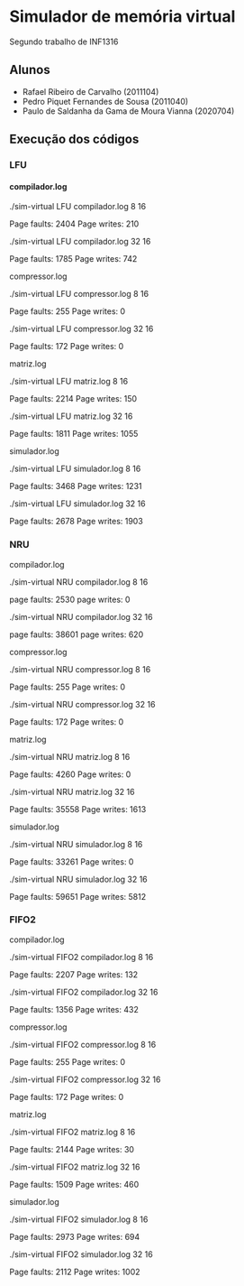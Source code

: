 # Simulador de memória virtual
Segundo trabalho de INF1316

## Alunos

- Rafael Ribeiro de Carvalho (2011104)
- Pedro Piquet Fernandes de Sousa (2011040)
- Paulo de Saldanha da Gama de Moura Vianna (2020704)


## Execução dos códigos

### LFU

#### compilador.log

./sim-virtual LFU compilador.log 8 16

Page faults: 2404
Page writes: 210

./sim-virtual LFU compilador.log 32 16

Page faults: 1785
Page writes: 742

compressor.log

./sim-virtual LFU compressor.log 8 16

Page faults: 255
Page writes: 0

./sim-virtual LFU compressor.log 32 16

Page faults: 172
Page writes: 0


matriz.log

./sim-virtual LFU matriz.log 8 16

Page faults: 2214
Page writes: 150

./sim-virtual LFU matriz.log 32 16

Page faults: 1811
Page writes: 1055


simulador.log

./sim-virtual LFU simulador.log 8 16

Page faults: 3468
Page writes: 1231


./sim-virtual LFU simulador.log 32 16

Page faults: 2678
Page writes: 1903



### NRU


compilador.log

./sim-virtual NRU compilador.log 8 16

page faults: 2530
page writes: 0


./sim-virtual NRU compilador.log 32 16

page faults: 38601
page writes: 620


compressor.log

./sim-virtual NRU compressor.log 8 16

Page faults: 255
Page writes: 0


./sim-virtual NRU compressor.log 32 16

Page faults: 172
Page writes: 0


matriz.log

./sim-virtual NRU matriz.log 8 16

Page faults: 4260
Page writes: 0


./sim-virtual NRU matriz.log 32 16

Page faults: 35558
Page writes: 1613


simulador.log

./sim-virtual NRU simulador.log 8 16

Page faults: 33261
Page writes: 0


./sim-virtual NRU simulador.log 32 16

Page faults: 59651
Page writes: 5812


### FIFO2


compilador.log

./sim-virtual FIFO2 compilador.log 8 16

Page faults: 2207
Page writes: 132


./sim-virtual FIFO2 compilador.log 32 16

Page faults: 1356
Page writes: 432


compressor.log

./sim-virtual FIFO2 compressor.log 8 16

Page faults: 255
Page writes: 0


./sim-virtual FIFO2 compressor.log 32 16

Page faults: 172
Page writes: 0


matriz.log

./sim-virtual FIFO2 matriz.log 8 16

Page faults: 2144
Page writes: 30


./sim-virtual FIFO2 matriz.log 32 16

Page faults: 1509
Page writes: 460


simulador.log

./sim-virtual FIFO2 simulador.log 8 16

Page faults: 2973
Page writes: 694


./sim-virtual FIFO2 simulador.log 32 16

Page faults: 2112
Page writes: 1002
